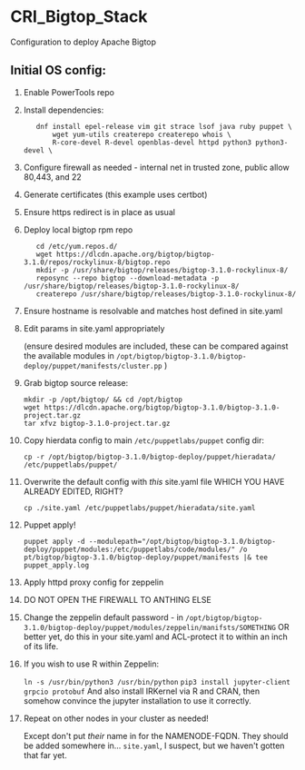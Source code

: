 # CRI_Bigtop_Stack
Configuration to deploy Apache Bigtop

## Initial OS config: 
1. Enable PowerTools repo
1. Install dependencies:

   ```
      dnf install epel-release vim git strace lsof java ruby puppet \
          wget yum-utils createrepo createrepo whois \
          R-core-devel R-devel openblas-devel httpd python3 python3-devel \
   ```

1. Configure firewall as needed - internal net in trusted zone, public allow 80,443, and 22
1. Generate certificates (this example uses certbot)
1. Ensure https redirect is in place as usual
1. Deploy local bigtop rpm repo

   ```
      cd /etc/yum.repos.d/
      wget https://dlcdn.apache.org/bigtop/bigtop-3.1.0/repos/rockylinux-8/bigtop.repo
      mkdir -p /usr/share/bigtop/releases/bigtop-3.1.0-rockylinux-8/
      reposync --repo bigtop --download-metadata -p /usr/share/bigtop/releases/bigtop-3.1.0-rockylinux-8/
      createrepo /usr/share/bigtop/releases/bigtop-3.1.0-rockylinux-8/
   ```

1. Ensure hostname is resolvable and matches host defined in site.yaml
1. Edit params in site.yaml appropriately

   (ensure desired modules are included, these can be compared against the
   available modules in
   `/opt/bigtop/bigtop-3.1.0/bigtop-deploy/puppet/manifests/cluster.pp`
   )

1. Grab bigtop source release:

   ```
   mkdir -p /opt/bigtop/ && cd /opt/bigtop
   wget https://dlcdn.apache.org/bigtop/bigtop-3.1.0/bigtop-3.1.0-project.tar.gz
   tar xfvz bigtop-3.1.0-project.tar.gz 
   ```

1. Copy hierdata config to main `/etc/puppetlabs/puppet` config dir:
  
   ```
   cp -r /opt/bigtop/bigtop-3.1.0/bigtop-deploy/puppet/hieradata/ /etc/puppetlabs/puppet/
   ```

1. Overwrite the default config with *this* site.yaml file WHICH YOU HAVE ALREADY EDITED, RIGHT?

   ```cp ./site.yaml /etc/puppetlabs/puppet/hieradata/site.yaml```
    
1. Puppet apply! 
 
   `puppet apply -d --modulepath="/opt/bigtop/bigtop-3.1.0/bigtop-deploy/puppet/modules:/etc/puppetlabs/code/modules/" /o
pt/bigtop/bigtop-3.1.0/bigtop-deploy/puppet/manifests |& tee puppet_apply.log`

1. Apply httpd proxy config for zeppelin
1. DO NOT OPEN THE FIREWALL TO ANTHING ELSE
1. Change the zeppelin default password - in `/opt/bigtop/bigtop-3.1.0/bigtop-deploy/puppet/modules/zeppelin/manifsts/SOMETHING` OR better yet, do this in your site.yaml and ACL-protect it to within an inch of its life.
1. If you wish to use R within Zeppelin:

   ```ln -s /usr/bin/python3 /usr/bin/python```
   ```pip3 install jupyter-client grpcio protobuf```
   And also install IRKernel via R and CRAN, then somehow convince the jupyter installation to use it correctly.

1. Repeat on other nodes in your cluster as needed! 

   Except don't put *their* name in for the NAMENODE-FQDN. They should be added somewhere in...
   `site.yaml`, I suspect, but we haven't gotten that far yet.

